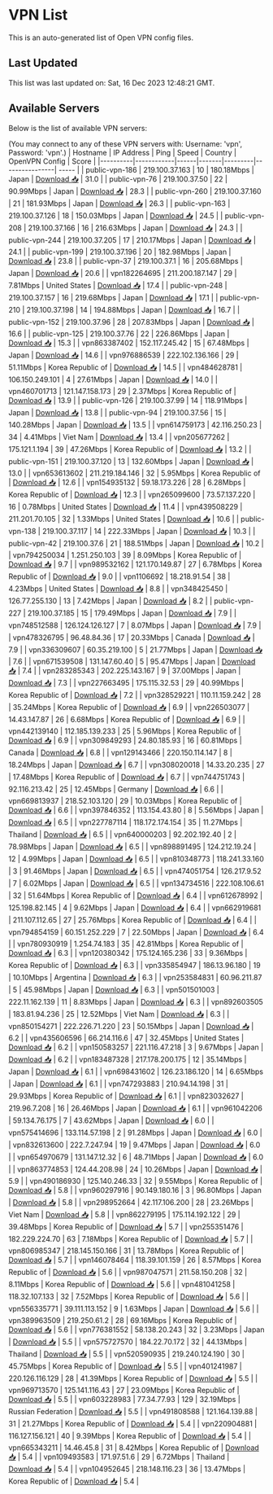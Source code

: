 # VPN List

This is an auto-generated list of Open VPN config files.

## Last Updated

This list was last updated on: Sat, 16 Dec 2023 12:48:21 GMT.

## Available Servers

Below is the list of available VPN servers:

(You may connect to any of these VPN servers with: Username: 'vpn', Password: 'vpn'.)
| Hostname | IP Address | Ping | Speed | Country | OpenVPN Config | Score |
|----------|------------|------|-------|---------|----------------| ----- |
| public-vpn-186 | 219.100.37.163 | 10 | 180.18Mbps | Japan | [Download 📥](./configs/server_0_JP.ovpn) | 31.0 |
| public-vpn-76 | 219.100.37.50 | 22 | 90.99Mbps | Japan | [Download 📥](./configs/server_1_JP.ovpn) | 28.3 |
| public-vpn-260 | 219.100.37.160 | 21 | 181.93Mbps | Japan | [Download 📥](./configs/server_2_JP.ovpn) | 26.3 |
| public-vpn-163 | 219.100.37.126 | 18 | 150.03Mbps | Japan | [Download 📥](./configs/server_3_JP.ovpn) | 24.5 |
| public-vpn-208 | 219.100.37.166 | 16 | 216.63Mbps | Japan | [Download 📥](./configs/server_4_JP.ovpn) | 24.3 |
| public-vpn-244 | 219.100.37.205 | 17 | 210.17Mbps | Japan | [Download 📥](./configs/server_5_JP.ovpn) | 24.1 |
| public-vpn-199 | 219.100.37.196 | 20 | 182.98Mbps | Japan | [Download 📥](./configs/server_6_JP.ovpn) | 23.8 |
| public-vpn-37 | 219.100.37.1 | 16 | 205.68Mbps | Japan | [Download 📥](./configs/server_7_JP.ovpn) | 20.6 |
| vpn182264695 | 211.200.187.147 | 29 | 7.81Mbps | United States | [Download 📥](./configs/server_8_US.ovpn) | 17.4 |
| public-vpn-248 | 219.100.37.157 | 16 | 219.68Mbps | Japan | [Download 📥](./configs/server_9_JP.ovpn) | 17.1 |
| public-vpn-210 | 219.100.37.198 | 14 | 194.88Mbps | Japan | [Download 📥](./configs/server_10_JP.ovpn) | 16.7 |
| public-vpn-152 | 219.100.37.96 | 28 | 207.83Mbps | Japan | [Download 📥](./configs/server_11_JP.ovpn) | 16.6 |
| public-vpn-125 | 219.100.37.76 | 22 | 226.86Mbps | Japan | [Download 📥](./configs/server_12_JP.ovpn) | 15.3 |
| vpn863387402 | 152.117.245.42 | 15 | 67.48Mbps | Japan | [Download 📥](./configs/server_13_JP.ovpn) | 14.6 |
| vpn976886539 | 222.102.136.166 | 29 | 51.11Mbps | Korea Republic of | [Download 📥](./configs/server_14_KR.ovpn) | 14.5 |
| vpn484628781 | 106.150.249.101 | 4 | 27.61Mbps | Japan | [Download 📥](./configs/server_15_JP.ovpn) | 14.0 |
| vpn460701713 | 121.147.158.173 | 29 | 2.37Mbps | Korea Republic of | [Download 📥](./configs/server_16_KR.ovpn) | 13.9 |
| public-vpn-126 | 219.100.37.99 | 14 | 118.91Mbps | Japan | [Download 📥](./configs/server_17_JP.ovpn) | 13.8 |
| public-vpn-94 | 219.100.37.56 | 15 | 140.28Mbps | Japan | [Download 📥](./configs/server_18_JP.ovpn) | 13.5 |
| vpn614759173 | 42.116.250.23 | 34 | 4.41Mbps | Viet Nam | [Download 📥](./configs/server_19_VN.ovpn) | 13.4 |
| vpn205677262 | 175.121.1.194 | 39 | 47.26Mbps | Korea Republic of | [Download 📥](./configs/server_20_KR.ovpn) | 13.2 |
| public-vpn-151 | 219.100.37.120 | 13 | 132.60Mbps | Japan | [Download 📥](./configs/server_21_JP.ovpn) | 13.0 |
| vpn653613602 | 211.219.184.146 | 32 | 5.95Mbps | Korea Republic of | [Download 📥](./configs/server_22_KR.ovpn) | 12.6 |
| vpn154935132 | 59.18.173.226 | 28 | 6.28Mbps | Korea Republic of | [Download 📥](./configs/server_23_KR.ovpn) | 12.3 |
| vpn265099600 | 73.57.137.220 | 16 | 0.78Mbps | United States | [Download 📥](./configs/server_24_US.ovpn) | 11.4 |
| vpn439508229 | 211.201.70.105 | 32 | 1.33Mbps | United States | [Download 📥](./configs/server_25_US.ovpn) | 10.6 |
| public-vpn-138 | 219.100.37.117 | 14 | 222.33Mbps | Japan | [Download 📥](./configs/server_26_JP.ovpn) | 10.3 |
| public-vpn-42 | 219.100.37.6 | 21 | 188.51Mbps | Japan | [Download 📥](./configs/server_27_JP.ovpn) | 10.2 |
| vpn794250034 | 1.251.250.103 | 39 | 8.09Mbps | Korea Republic of | [Download 📥](./configs/server_28_KR.ovpn) | 9.7 |
| vpn989532162 | 121.170.149.87 | 27 | 6.78Mbps | Korea Republic of | [Download 📥](./configs/server_29_KR.ovpn) | 9.0 |
| vpn1106692 | 18.218.91.54 | 38 | 4.23Mbps | United States | [Download 📥](./configs/server_30_US.ovpn) | 8.8 |
| vpn348425450 | 126.77.255.130 | 13 | 7.42Mbps | Japan | [Download 📥](./configs/server_31_JP.ovpn) | 8.2 |
| public-vpn-227 | 219.100.37.185 | 15 | 179.49Mbps | Japan | [Download 📥](./configs/server_32_JP.ovpn) | 7.9 |
| vpn748512588 | 126.124.126.127 | 7 | 8.07Mbps | Japan | [Download 📥](./configs/server_33_JP.ovpn) | 7.9 |
| vpn478326795 | 96.48.84.36 | 17 | 20.33Mbps | Canada | [Download 📥](./configs/server_34_CA.ovpn) | 7.9 |
| vpn336309607 | 60.35.219.100 | 5 | 21.77Mbps | Japan | [Download 📥](./configs/server_35_JP.ovpn) | 7.6 |
| vpn671539508 | 131.147.60.40 | 5 | 95.47Mbps | Japan | [Download 📥](./configs/server_36_JP.ovpn) | 7.4 |
| vpn283285343 | 202.225.143.167 | 9 | 37.00Mbps | Japan | [Download 📥](./configs/server_37_JP.ovpn) | 7.3 |
| vpn227663495 | 175.115.32.53 | 29 | 40.99Mbps | Korea Republic of | [Download 📥](./configs/server_38_KR.ovpn) | 7.2 |
| vpn328529221 | 110.11.159.242 | 28 | 35.24Mbps | Korea Republic of | [Download 📥](./configs/server_39_KR.ovpn) | 6.9 |
| vpn226503077 | 14.43.147.87 | 26 | 6.68Mbps | Korea Republic of | [Download 📥](./configs/server_40_KR.ovpn) | 6.9 |
| vpn442139140 | 112.185.139.233 | 25 | 5.96Mbps | Korea Republic of | [Download 📥](./configs/server_41_KR.ovpn) | 6.9 |
| vpn309849293 | 24.80.185.93 | 16 | 60.81Mbps | Canada | [Download 📥](./configs/server_42_CA.ovpn) | 6.8 |
| vpn129143466 | 220.150.114.147 | 8 | 18.24Mbps | Japan | [Download 📥](./configs/server_43_JP.ovpn) | 6.7 |
| vpn308020018 | 14.33.20.235 | 27 | 17.48Mbps | Korea Republic of | [Download 📥](./configs/server_44_KR.ovpn) | 6.7 |
| vpn744751743 | 92.116.213.42 | 25 | 12.45Mbps | Germany | [Download 📥](./configs/server_45_DE.ovpn) | 6.6 |
| vpn669813937 | 218.52.103.120 | 29 | 10.03Mbps | Korea Republic of | [Download 📥](./configs/server_46_KR.ovpn) | 6.6 |
| vpn397846352 | 113.154.43.80 | 8 | 5.56Mbps | Japan | [Download 📥](./configs/server_47_JP.ovpn) | 6.5 |
| vpn227787114 | 118.172.174.154 | 35 | 11.27Mbps | Thailand | [Download 📥](./configs/server_48_TH.ovpn) | 6.5 |
| vpn640000203 | 92.202.192.40 | 2 | 78.98Mbps | Japan | [Download 📥](./configs/server_49_JP.ovpn) | 6.5 |
| vpn898891495 | 124.212.19.24 | 12 | 4.99Mbps | Japan | [Download 📥](./configs/server_50_JP.ovpn) | 6.5 |
| vpn810348773 | 118.241.33.160 | 3 | 91.46Mbps | Japan | [Download 📥](./configs/server_51_JP.ovpn) | 6.5 |
| vpn474051754 | 126.217.9.52 | 7 | 6.02Mbps | Japan | [Download 📥](./configs/server_52_JP.ovpn) | 6.5 |
| vpn134734516 | 222.108.106.61 | 32 | 51.64Mbps | Korea Republic of | [Download 📥](./configs/server_53_KR.ovpn) | 6.4 |
| vpn612678992 | 125.198.82.145 | 4 | 9.62Mbps | Japan | [Download 📥](./configs/server_54_JP.ovpn) | 6.4 |
| vpn662919681 | 211.107.112.65 | 27 | 25.76Mbps | Korea Republic of | [Download 📥](./configs/server_55_KR.ovpn) | 6.4 |
| vpn794854159 | 60.151.252.229 | 7 | 22.50Mbps | Japan | [Download 📥](./configs/server_56_JP.ovpn) | 6.4 |
| vpn780930919 | 1.254.74.183 | 35 | 42.81Mbps | Korea Republic of | [Download 📥](./configs/server_57_KR.ovpn) | 6.3 |
| vpn120380342 | 175.124.165.236 | 33 | 9.36Mbps | Korea Republic of | [Download 📥](./configs/server_58_KR.ovpn) | 6.3 |
| vpn335854947 | 186.13.96.180 | 19 | 10.10Mbps | Argentina | [Download 📥](./configs/server_59_AR.ovpn) | 6.3 |
| vpn253584831 | 60.96.211.87 | 5 | 45.98Mbps | Japan | [Download 📥](./configs/server_60_JP.ovpn) | 6.3 |
| vpn501501003 | 222.11.162.139 | 11 | 8.83Mbps | Japan | [Download 📥](./configs/server_61_JP.ovpn) | 6.3 |
| vpn892603505 | 183.81.94.236 | 25 | 12.52Mbps | Viet Nam | [Download 📥](./configs/server_62_VN.ovpn) | 6.3 |
| vpn850154271 | 222.226.71.220 | 23 | 50.15Mbps | Japan | [Download 📥](./configs/server_63_JP.ovpn) | 6.2 |
| vpn435606596 | 66.214.116.6 | 47 | 32.45Mbps | United States | [Download 📥](./configs/server_64_US.ovpn) | 6.2 |
| vpn150583257 | 221.116.47.218 | 3 | 9.67Mbps | Japan | [Download 📥](./configs/server_65_JP.ovpn) | 6.2 |
| vpn183487328 | 217.178.200.175 | 12 | 35.14Mbps | Japan | [Download 📥](./configs/server_66_JP.ovpn) | 6.1 |
| vpn698431602 | 126.23.186.120 | 14 | 6.65Mbps | Japan | [Download 📥](./configs/server_67_JP.ovpn) | 6.1 |
| vpn747293883 | 210.94.14.198 | 31 | 29.93Mbps | Korea Republic of | [Download 📥](./configs/server_68_KR.ovpn) | 6.1 |
| vpn823032627 | 219.96.7.208 | 16 | 26.46Mbps | Japan | [Download 📥](./configs/server_69_JP.ovpn) | 6.1 |
| vpn961042206 | 59.134.76.175 | 7 | 43.62Mbps | Japan | [Download 📥](./configs/server_70_JP.ovpn) | 6.0 |
| vpn575414696 | 133.114.57.198 | 2 | 91.28Mbps | Japan | [Download 📥](./configs/server_71_JP.ovpn) | 6.0 |
| vpn832613600 | 222.7.247.94 | 19 | 9.47Mbps | Japan | [Download 📥](./configs/server_72_JP.ovpn) | 6.0 |
| vpn654970679 | 131.147.12.32 | 6 | 48.71Mbps | Japan | [Download 📥](./configs/server_73_JP.ovpn) | 6.0 |
| vpn863774853 | 124.44.208.98 | 24 | 10.26Mbps | Japan | [Download 📥](./configs/server_74_JP.ovpn) | 5.9 |
| vpn490186930 | 125.140.246.33 | 32 | 9.55Mbps | Korea Republic of | [Download 📥](./configs/server_75_KR.ovpn) | 5.8 |
| vpn960297916 | 90.149.180.16 | 3 | 96.80Mbps | Japan | [Download 📥](./configs/server_76_JP.ovpn) | 5.8 |
| vpn298952664 | 42.117.106.200 | 28 | 23.26Mbps | Viet Nam | [Download 📥](./configs/server_77_VN.ovpn) | 5.8 |
| vpn862279195 | 175.114.192.122 | 29 | 39.48Mbps | Korea Republic of | [Download 📥](./configs/server_78_KR.ovpn) | 5.7 |
| vpn255351476 | 182.229.224.70 | 63 | 7.18Mbps | Korea Republic of | [Download 📥](./configs/server_79_KR.ovpn) | 5.7 |
| vpn806985347 | 218.145.150.166 | 31 | 13.78Mbps | Korea Republic of | [Download 📥](./configs/server_80_KR.ovpn) | 5.7 |
| vpn146078464 | 118.39.101.159 | 26 | 8.57Mbps | Korea Republic of | [Download 📥](./configs/server_81_KR.ovpn) | 5.6 |
| vpn987047571 | 211.58.150.208 | 32 | 8.11Mbps | Korea Republic of | [Download 📥](./configs/server_82_KR.ovpn) | 5.6 |
| vpn481041258 | 118.32.107.133 | 32 | 7.52Mbps | Korea Republic of | [Download 📥](./configs/server_83_KR.ovpn) | 5.6 |
| vpn556335771 | 39.111.113.152 | 9 | 1.63Mbps | Japan | [Download 📥](./configs/server_84_JP.ovpn) | 5.6 |
| vpn389963509 | 219.250.61.2 | 28 | 69.16Mbps | Korea Republic of | [Download 📥](./configs/server_85_KR.ovpn) | 5.6 |
| vpn776381552 | 58.138.20.243 | 32 | 3.23Mbps | Japan | [Download 📥](./configs/server_86_JP.ovpn) | 5.5 |
| vpn575727570 | 184.22.70.172 | 32 | 44.13Mbps | Thailand | [Download 📥](./configs/server_87_TH.ovpn) | 5.5 |
| vpn520590935 | 219.240.124.190 | 30 | 45.75Mbps | Korea Republic of | [Download 📥](./configs/server_88_KR.ovpn) | 5.5 |
| vpn401241987 | 220.126.116.129 | 28 | 41.39Mbps | Korea Republic of | [Download 📥](./configs/server_89_KR.ovpn) | 5.5 |
| vpn969713570 | 125.141.116.43 | 27 | 23.09Mbps | Korea Republic of | [Download 📥](./configs/server_90_KR.ovpn) | 5.5 |
| vpn603228983 | 77.34.77.93 | 129 | 32.19Mbps | Russian Federation | [Download 📥](./configs/server_91_RU.ovpn) | 5.5 |
| vpn491808588 | 121.164.139.88 | 31 | 21.27Mbps | Korea Republic of | [Download 📥](./configs/server_92_KR.ovpn) | 5.4 |
| vpn220904881 | 116.127.156.121 | 40 | 9.39Mbps | Korea Republic of | [Download 📥](./configs/server_93_KR.ovpn) | 5.4 |
| vpn665343211 | 14.46.45.8 | 31 | 8.42Mbps | Korea Republic of | [Download 📥](./configs/server_94_KR.ovpn) | 5.4 |
| vpn109493583 | 171.97.51.6 | 29 | 6.72Mbps | Thailand | [Download 📥](./configs/server_95_TH.ovpn) | 5.4 |
| vpn104952645 | 218.148.116.23 | 36 | 13.47Mbps | Korea Republic of | [Download 📥](./configs/server_96_KR.ovpn) | 5.4 |
